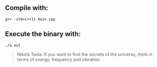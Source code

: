 
## Compile with:

	g++ -std=c++11 main.cpp

## Execute the binary with:

    ./a.out
    
    
    
> Nikola Tesla: If you want to find the secrets of the universe, think in terms of energy, frequency and vibration.

